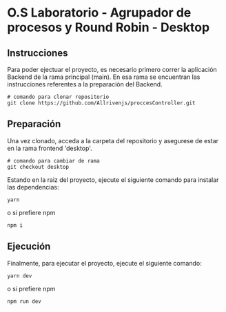 # O.S Laboratorio - Agrupador de procesos y Round Robin - Desktop

## Instrucciones

Para poder ejectuar el proyecto, es necesario primero correr la aplicación Backend de la rama principal (main). En esa rama se encuentran las instrucciones referentes a la preparación del Backend.

```
# comando para clonar repositorio
git clone https://github.com/Allrivenjs/proccesController.git
```

## Preparación

Una vez clonado, acceda a la carpeta del repositorio y asegurese de estar en la rama frontend 'desktop'.


```
# comando para cambiar de rama
git checkout desktop
```

Estando en la raiz del proyecto, ejecute el siguiente comando para instalar las dependencias:

```
yarn
```

o si prefiere npm

```
npm i
```

## Ejecución

Finalmente, para ejecutar el proyecto, ejecute el siguiente comando:

```
yarn dev
```

o si prefiere npm

```
npm run dev
```
